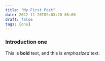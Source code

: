 ```yaml
---
title: "My First Post"
date: 2022-11-20T09:03:20-08:00
draft: false
tags: [one]
---
```

### Introduction one

This is **bold** text, and this is *emphasized* text.